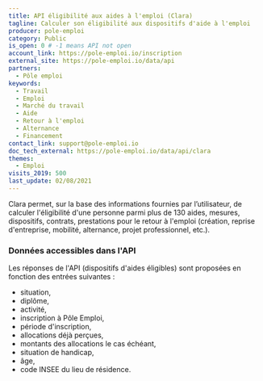 ```yaml
---
title: API éligibilité aux aides à l'emploi (Clara)
tagline: Calculer son éligibilité aux dispositifs d'aide à l'emploi
producer: pole-emploi
category: Public
is_open: 0 # -1 means API not open
account_link: https://pole-emploi.io/inscription
external_site: https://pole-emploi.io/data/api
partners:
  - Pôle emploi
keywords:
  - Travail
  - Emploi
  - Marché du travail
  - Aide
  - Retour à l'emploi
  - Alternance
  - Financement
contact_link: support@pole-emploi.io
doc_tech_external: https://pole-emploi.io/data/api/clara
themes:
  - Emploi
visits_2019: 500
last_update: 02/08/2021
---
```


Clara permet, sur la base des informations fournies par l’utilisateur, de calculer l'éligibilité d'une personne parmi plus de 130 aides, mesures, dispositifs, contrats, prestations pour le retour à l'emploi (création, reprise d'entreprise, mobilité, alternance, projet professionnel, etc.).

### Données accessibles dans l'API

Les réponses de l'API (dispositifs d'aides éligibles) sont proposées en fonction des entrées suivantes :

- situation,
- diplôme,
- activité,
- inscription à Pôle Emploi,
- période d'inscription,
- allocations déjà perçues,
- montants des allocations le cas échéant,
- situation de handicap,
- âge, 
- code INSEE du lieu de résidence.
